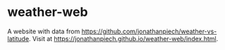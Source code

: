 # weather-web
A website with data from https://github.com/jonathanpiech/weather-vs-latitude. Visit at https://jonathanpiech.github.io/weather-web/index.html.
